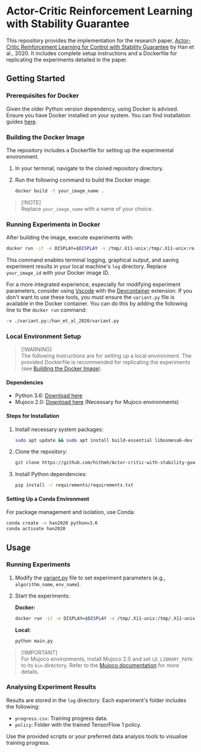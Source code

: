 # Actor-Critic Reinforcement Learning with Stability Guarantee

This repository provides the implementation for the research paper, [Actor-Critic Reinforcement Learning for Control with Stability Guarantee](https://arxiv.org/abs/2004.14288) by Han et al., 2020. It includes complete setup instructions and a Dockerfile for replicating the experiments detailed in the paper.

## Getting Started

### Prerequisites for Docker

Given the older Python version dependency, using Docker is advised. Ensure you have Docker installed on your system. You can find installation guides [here](https://docs.docker.com/get-docker/).

### Building the Docker Image

The repository includes a Dockerfile for setting up the experimental environment.

1. In your terminal, navigate to the cloned repository directory.
2. Run the following command to build the Docker image:

   ```bash
   docker build -t your_image_name .
   ```

> [!NOTE]\
> Replace `your_image_name` with a name of your choice.

### Running Experiments in Docker

After building the image, execute experiments with:

```bash
docker run -it -e DISPLAY=$DISPLAY -v /tmp/.X11-unix:/tmp/.X11-unix:ro -v ./log:/han_et_al_2020/log your_image_id
```

This command enables terminal logging, graphical output, and saving experiment results in your local machine's `log` directory. Replace `your_image_id` with your Docker image ID.

For a more integrated experience, especially for modifying experiment parameters, consider using [Vscode](https://code.visualstudio.com/) with the [Devcontainer](https://code.visualstudio.com/docs/remote/containers) extension. If you don't want to use these tools, you must ensure the `variant.py` file is available in the Docker container. You can do this by adding the following line to the `docker run` command:

```bash
-v ./variant.py:/han_et_al_2020/variant.py
```

### Local Environment Setup

> [!WARNING]\
> The following instructions are for setting up a local environment. The provided Dockerfile is recommended for replicating the experiments (see [Building the Docker Image](#building-the-docker-image)).

#### Dependencies

- Python 3.6: [Download here](https://www.python.org/downloads/release/python-360/)
- Mujoco 2.0: [Download here](https://www.roboti.us/download.html) (Necessary for Mujoco environments)

#### Steps for Installation

1. Install necessary system packages:

   ```bash
   sudo apt update && sudo apt install build-essential libosmesa6-dev patchelf
   ```

2. Clone the repository:

   ```bash
   git clone https://github.com/hithmh/Actor-critic-with-stability-guarantee
   ```

3. Install Python dependencies:

   ```bash
   pip install -r requirements/requirements.txt
   ```

#### Setting Up a Conda Environment

For package management and isolation, use Conda:

```bash
conda create -n han2020 python=3.6
conda activate han2020
```

## Usage

### Running Experiments

1. Modify the [variant.py](./variant.py) file to set experiment parameters (e.g., `algorithm_name`, `env_name`).
2. Start the experiments:

   **Docker:**

   ```bash
   docker run -it -e DISPLAY=$DISPLAY -v /tmp/.X11-unix:/tmp/.X11-unix:ro -v ./log:/han_et_al_2020/log your_image_id
   ```

   **Local:**

   ```bash
   python main.py
   ```

> [!IMPORTANT]\
> For Mujoco environments, install Mujoco 2.0 and set `LD_LIBRARY_PATH` to its `bin` directory. Refer to the [Mujoco documentation](https://www.roboti.us/download.html) for more details.

### Analysing Experiment Results

Results are stored in the `log` directory. Each experiment's folder includes the following:

- `progress.csv`: Training progress data.
- `policy`: Folder with the trained TensorFlow 1 policy.

Use the provided scripts or your preferred data analysis tools to visualise training progress.
